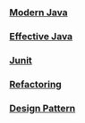 ### [Modern Java](./src/main/java/modern/java/README.md)
### [Effective Java](./src/main/java/effective/java/README.md)
### [Junit](./src/main/java/junit/README.md)
### [Refactoring](./src/main/java/refactoring/README.md)
### [Design Pattern](./src/main/java/design/pattern/README.md)
